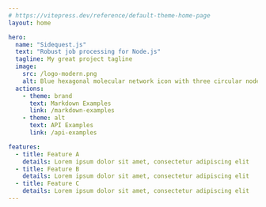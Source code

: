 ```yaml
---
# https://vitepress.dev/reference/default-theme-home-page
layout: home

hero:
  name: "Sidequest.js"
  text: "Robust job processing for Node.js"
  tagline: My great project tagline
  image:
    src: /logo-modern.png
    alt: Blue hexagonal molecular network icon with three circular nodes, featuring a strong gradient with a bright, light-blue highlight, on a transparent background.
  actions:
    - theme: brand
      text: Markdown Examples
      link: /markdown-examples
    - theme: alt
      text: API Examples
      link: /api-examples

features:
  - title: Feature A
    details: Lorem ipsum dolor sit amet, consectetur adipiscing elit
  - title: Feature B
    details: Lorem ipsum dolor sit amet, consectetur adipiscing elit
  - title: Feature C
    details: Lorem ipsum dolor sit amet, consectetur adipiscing elit
---
```

